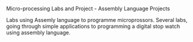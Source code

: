 
Micro-processing Labs and Project - Assembly Language Projects 


Labs using Assemly language to programme microprossors. Several labs, going through simple applications to programming a digital stop watch using assembly language.

